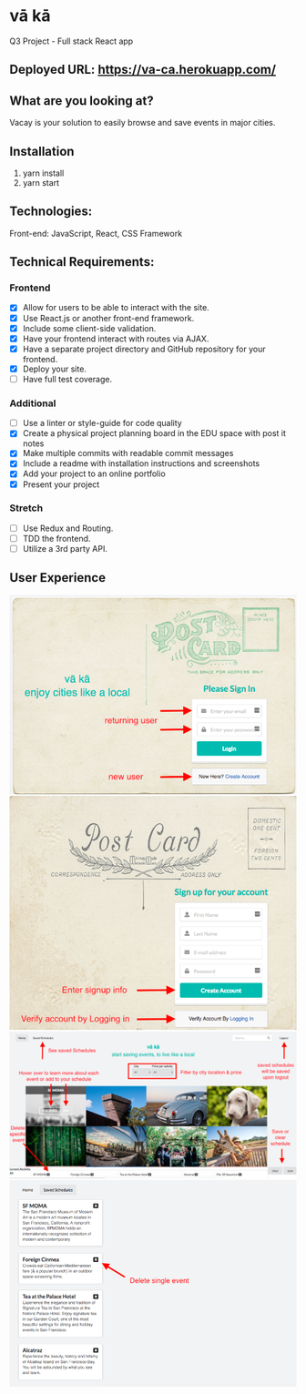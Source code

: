 # vā kā
Q3 Project - Full stack React app

## Deployed URL: https://va-ca.herokuapp.com/

## What are you looking at?
Vacay is your solution to easily browse and save events in major cities.

## Installation
1. yarn install
2. yarn start

## Technologies:
Front-end: JavaScript, React, CSS Framework

## Technical Requirements:
### Frontend

- [x] Allow for users to be able to interact with the site.
- [x] Use React.js or another front-end framework.
- [x] Include some client-side validation.
- [x] Have your frontend interact with routes via AJAX.
- [x] Have a separate project directory and GitHub repository for your frontend.
- [x] Deploy your site.
- [ ] Have full test coverage.

### Additional

- [ ] Use a linter or style-guide for code quality
- [x] Create a physical project planning board in the EDU space with post it notes
- [x] Make multiple commits with readable commit messages
- [x] Include a readme with installation instructions and screenshots
- [x] Add your project to an online portfolio
- [x] Present your project

### Stretch

- [ ] Use Redux and Routing.
- [ ] TDD the frontend.
- [ ] Utilize a 3rd party API.

## User Experience
![alt text](images/login_page.png)
![alt text](images/sign_up_page.png)
![alt text](images/dashboard.png)
![alt text](images/saved_schedules_page.png)
